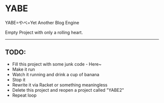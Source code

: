 # YABE
YABE=やべ=Yet Another Blog Engine

Empty Project with only a rolling heart.

----------------------------------------

## TODO:
* Fill this project with some junk code  -  Here~
* Make it run
* Watch it running and drink a cup of banana
* Stop it
* Rewrite it via Racket or something meaningless
* Delete this project and reopen a project called "YABE2"
* Repeat loop
